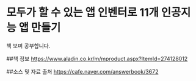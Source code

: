 # 모두가 할 수 있는 앱 인벤터로 11개 인공지능 앱 만들기

책 보며 공부합니다.

##책 정보
https://www.aladin.co.kr/m/mproduct.aspx?ItemId=274128012

##소스 및 자료 출처
https://cafe.naver.com/answerbook/3672
